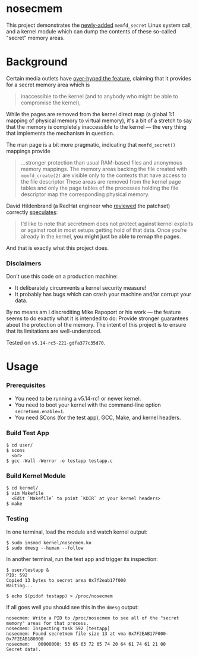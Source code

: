 nosecmem
========

This project demonstrates the
[newly-added](https://github.com/torvalds/linux/commit/1507f51255c9)
`memfd_secret` Linux system call, and a kernel module which can dump the
contents of these so-called "secret" memory areas.

# Background
Certain media outlets have [over-hyped the feature](https://lwn.net/Articles/865256/),
claiming that it provides for a secret memory area which is 

> inaccessible to the kernel (and to anybody who might be able to compromise
> the kernel),

While the pages are removed from the kernel direct map (a global 1:1 mapping of
physical memory to virtual memory), it's a bit of a stretch to say that the
memory is completely inaccessible to the kernel — the very thing that
implements the mechanism in question.

The man page is a bit more pragmatic, indicating that `memfd_secret()` mappings
provide

> ...stronger protection than usual RAM-based files and anonymous memory
> mappings.
> The memory areas backing the file created with `memfd_create(2)` are visible
> only to the contexts that have access to the file descriptor These areas are
> removed from the kernel page tables and only the page tables of the processes
> holding the file descriptor map the corresponding physical memory.

David Hildenbrand (a RedHat engineer who
[reviewed](https://lkml.org/lkml/2021/5/14/225) the patchset) correctly
[speculates](https://lwn.net/Articles/865545/):

> I‘d like to note that secretmem does not protect against kernel exploits or
> against root in most setups getting hold of that data. Once you‘re already in
> the kernel, **you might just be able to remap the pages**.

And that is exactly what this project does.

### Disclaimers
Don't use this code on a production machine:
- It delibarately circumvents a kernel security measure!
- It probably has bugs which can crash your machine and/or corrupt your data.

By no means am I discrediting Mike Rapoport or his work — the feature seems to
do exactly what it is intended to do: Provide stronger guarantees about the
protection of the memory. The intent of this project is to ensure that its
limitations are well-understood.

Tested on `v5.14-rc5-221-gdfa377c35d70`.

# Usage

### Prerequisites
- You need to be running a v5.14-rc1 or newer kernel.
- You need to boot your kernel with the command-line option `secretmem.enable=1`.
- You need SCons (for the test app), GCC, Make, and kernel headers.

### Build Test App
```
$ cd user/
$ scons
  <or>
$ gcc -Wall -Werror -o testapp testapp.c
```

### Build Kernel Module
```
$ cd kernel/
$ vim Makefile
  <Edit `Makefile` to point `KDIR` at your kernel headers>
$ make
```

### Testing

In one terminal, load the module and watch kernel output:
```
$ sudo insmod kernel/nosecmem.ko
$ sudo dmesg --human --follow
```

In another terminal, run the test app and trigger its inspection:
```
$ user/testapp &
PID: 592
Copied 13 bytes to secret area 0x7f2eab17f000
Waiting...

$ echo $(pidof testapp) > /proc/nosecmem
```

If all goes well you should see this in the `dmesg` output:
```
nosecmem: Write a PID to /proc/nosecmem to see all of the "secret memory" areas for that process.
nosecmem: Inspecting task 592 [testapp]
nosecmem: Found secretmem file size 13 at vma 0x7F2EAB17F000-0x7F2EAB180000
nosecmem:   00000000: 53 65 63 72 65 74 20 64 61 74 61 21 00           Secret data!.
```
